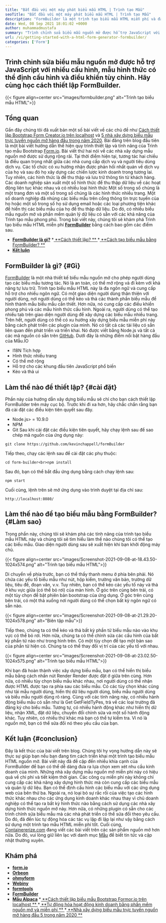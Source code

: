 ```yaml
---
title: "Bắt đầu với một máy phát biểu mẫu HTML | Trình tạo Mẫu" 
seoTitle: "Bắt đầu với một máy phát biểu mẫu HTML | Trình tạo Mẫu" 
description: "FormBuilder là một trình tạo biểu mẫu HTML miễn phí và đa ngôn ngữ với giao diện người dùng kéo và thả. Thực hiện theo hướng dẫn này để tìm hiểu làm thế nào để thiết lập nó trên localhost." 
date: Wed, 08 Sep 2021 18:01:02 +0000
author: muhammadmustafa
summary: "Trình chỉnh sửa biểu mẫu nguồn mở được hỗ trợ JavaScript với nhiều cấu hình, mẫu hình thức có thể định cấu hình và điều khiển tùy chỉnh. Hãy tìm hiểu cách thiết lập FormBuilder." 
url: /vi/getting-started-with-a-html-form-generator-formbuilder/
categories: ['Form']
---
```


## Trình chỉnh sửa biểu mẫu nguồn mở được hỗ trợ JavaScript với nhiều cấu hình, mẫu hình thức có thể định cấu hình và điều khiển tùy chỉnh. Hãy cùng học cách thiết lập FormBuilder.

{{< figure align=center src="images/formbuilder.png" alt="Trình tạo biểu mẫu HTML">}}


## **Tổng quan**
Gần đây chúng tôi đã xuất bản một số bài viết về các chủ đề như [Cách thiết lập Bootstrap Form Creator.io trên localhost][1] và [5 nhà xây dựng biểu mẫu trực tuyến nguồn mở hàng đầu trong năm 2020][2]. Bài đăng trên blog đầu tiên là một bài viết hướng dẫn thể hiện quy trình thiết lập và tính năng của Trình tạo mẫu Bootstrap [Form.io][3]. Bài viết thứ hai nói về các nhà xây dựng mẫu nguồn mở được sử dụng rộng rãi. Tại thời điểm hiện tại, tương tác hai chiều là điều quan trọng nhất giữa các nhà cung cấp dịch vụ và người tiêu dùng dịch vụ. Các tổ chức có xu hướng nhận được phản hồi nhất quán về dịch vụ của họ và sau đó họ xây dựng các chiến lược kinh doanh trong tương lai. Tuy nhiên, các hình thức là để thu thập và lưu trữ thông tin từ khách hàng. Các doanh nghiệp sản xuất một số hình thức để thu thập dữ liệu về các hoạt động liên tục khác nhau và có nhiều loại hình thức Một số trong số chúng là một trang đơn và một số trong số chúng là các hình thức nhiều trang. Một số doanh nghiệp đã nhúng các biểu mẫu trên cổng thông tin trực tuyến của họ hoặc một số trong số họ sử dụng email hoặc các loại phương tiện khác để hiển thị các biểu mẫu của họ để thu thập dữ liệu.
Do đó, có nhiều biểu mẫu nguồn mở và phần mềm quản lý dữ liệu có sẵn với các khả năng của Trình tạo mẫu phong phú. Trong bài viết này, chúng tôi sẽ khám phá Trình tạo biểu mẫu HTML miễn phí  **[FormBuilder][4]**  bằng cách bao gồm các điểm sau.
  * **[FormBuilder là gì?][5]**
  *[ **Cách thiết lập? ** ][6]
  *[ **Cách tạo biểu mẫu bằng FormBuilder? ** ][7]
  * **[Kết luận][8]**

## FormBuilder là gì?   {#Gì}
[FormBuilder][4] là một nhà thiết kế biểu mẫu nguồn mở cho phép người dùng tạo các biểu mẫu tương tác. Nó là an toàn, có thể mở rộng và đi kèm với khả năng tự lưu trữ. Trình tạo biểu mẫu HTML này là đa ngôn ngữ và cung cấp hỗ trợ cho nhiều ngôn ngữ. Có một giao diện người dùng thân thiện với người dùng, nơi người dùng có thể kéo và thả các thành phần biểu mẫu để hình thành mẫu biểu mẫu cần thiết. Hơn nữa, nó cung cấp các điều khiển phong phú và các mẫu hình thức cấu hình. Ngoài ra, người dùng có thể tạo nhiều tab trên giao diện người dùng để xây dựng các biểu mẫu nhiều trang. Trên hết, người dùng có thể có xu hướng xây dựng biểu mẫu miễn phí này bằng cách phát triển các plugin của mình. Nó có tất cả các tài liệu có sẵn liên quan đến phát triển và triển khai. Nó được viết bằng Node.js và tất cả các mã nguồn có sẵn trên [GitHub][9].
Dưới đây là những điểm nổi bật hàng đầu của Mẫu.IO
  * I18N Tích hợp
  * Hình thức nhiều trang
  * Có thể mở rộng
  * Hỗ trợ cho các khung đầu tiên JavaScript phổ biến
  * Kéo và thả ui

## Làm thế nào để thiết lập?   {#cài đặt}
Phần này của hướng dẫn xây dựng biểu mẫu sẽ chỉ cho bạn cách thiết lập FormBuilder trên máy cục bộ.
Trước khi đi xa hơn, hãy chắc chắn rằng bạn đã cài đặt các điều kiện tiên quyết sau đây.
  * Node.js> = 10.9.0
  * NPM
  * Git
Sau khi cài đặt các điều kiện tiên quyết, hãy chạy lệnh sau để sao chép mã nguồn của ứng dụng này:
```
git clone https://github.com/kevinchappell/formBuilder
```
Tiếp theo, chạy các lệnh sau để cài đặt các phụ thuộc:
```
cd form-builder<br>npm install 
```
Sau đó, bạn có thể bắt đầu ứng dụng bằng cách chạy lệnh sau:
```
npm start
```
Cuối cùng, lệnh trên sẽ mở ứng dụng vào trình duyệt tại địa chỉ sau:
```
http://localhost:8080/
```

## Làm thế nào để tạo biểu mẫu bằng FormBuilder?   {#Làm sao}
Trong phần này, chúng tôi sẽ khám phá các tính năng của trình tạo biểu mẫu HTML này và chúng tôi sẽ tìm hiểu làm thế nào chúng tôi có thể tạo các biểu mẫu.
Giao diện người dùng sau sẽ xuất hiện khi bạn khởi động máy chủ.

{{< figure align=center src="images/Screenshot-2021-09-08-at-18.43.50-1024x574.png" alt="Trình tạo biểu mẫu HTML">}}

Di chuyển về phía trước, bạn có thể thấy thanh menu ở phía bên phải. Nó chứa các yếu tố biểu mẫu như nút, hộp kiểm, trường văn bản, trường dữ liệu, tiêu đề, đoạn văn, v.v. Tuy nhiên, bạn có thể kéo các yếu tố này và thả ở khu vực giữa (có thể bỏ rơi) của màn hình. Ở góc trên cùng bên trái, có một tùy chọn để bật phiên bản bootstrap của ứng dụng. Ở góc trên cùng bên trái, có một thả xuống nơi người dùng có thể chọn bất kỳ ngôn ngữ có sẵn nào.

{{< figure align=center src="images/Screenshot-2021-09-08-at-21.29.20-1024x578.png" alt="Biên tập mẫu">}}

Tiếp theo, chúng ta có thể kéo và thả bất kỳ phần tử biểu mẫu nào vào khu vực có thể bỏ rơi. Hơn nữa, chúng ta có thể chỉnh sửa các cấu hình của bất kỳ phần tử nào như trong hình trên. Có một tùy chọn để tạo một bản sao của phần tử hiện có. Chúng ta có thể thay đổi vị trí của các yếu tố với nhau.

{{< figure align=center src="images/Screenshot-2021-09-08-at-23.02.50-1024x575.png" alt="Trình tạo biểu mẫu HTML">}}

Khi bạn đã hoàn thành việc xây dựng biểu mẫu, bạn có thể hiển thị biểu mẫu bằng cách nhấn nút Render Render được đặt ở giữa trên cùng. Hơn nữa, có nhiều tùy chọn biểu mẫu khác nhau, nơi người dùng có thể nhận được HTML được tạo ra phía sau các biểu mẫu. Có các tùy chọn khác cũng như tải mẫu người dùng, hiển thị dữ liệu người dùng, biểu mẫu người dùng và biểu mẫu người dùng rõ ràng. Cùng với các tính năng này, có nhiều hành động biểu mẫu có sẵn như là Get GetFieldTyPes, trả về các loại trường đã đăng ký cho biểu mẫu. Tương tự, có nhiều hành động khác như hiển thị dữ liệu, nhận XML, đặt dữ liệu, chuyển đổi chỉnh sửa và một số hành động khác. Tuy nhiên, có nhiều thứ khác mà bạn có thể tự kiểm tra. Vì nó là nguồn mở, bạn có thể sửa đổi nó theo yêu cầu của bạn.

## Kết luận   {#conclusion}
Đây là kết thúc của bài viết trên blog. Chúng tôi hy vọng hướng dẫn này sẽ thực sự giúp bạn nếu bạn đang tìm cách triển khai một trình tạo biểu mẫu HTML nguồn mở. Bài viết này đã đề cập đến nhiều khía cạnh của FormBuilder để bạn có thể dễ dàng đưa ra lựa chọn xem xét nhu cầu kinh doanh của mình. Những nhà xây dựng mẫu nguồn mở miễn phí này có hiệu quả về chi phí và tiết kiệm thời gian. Các công cụ miễn phí này không chỉ cung cấp các khả năng xây dựng hình thức mà còn cung cấp các biểu mẫu và quản lý dữ liệu. Bạn có thể định cấu hình các biểu mẫu với các ứng dụng web của bên thứ ba. Ngoài ra, nó loại bỏ sự rắc rối của việc tạo các hình thức khác nhau cho các ứng dụng kinh doanh khác nhau thay vì chủ doanh nghiệp có thể tạo ra bất kỳ hình thức nào bằng cách sử dụng các nhà xây dựng hình thức nguồn mở này. Hơn nữa, có những plugin có sẵn cho các trình chỉnh sửa biểu mẫu mà các nhà phát triển có thể sửa đổi theo yêu cầu. Do đó, đã đến lúc tự động hóa các tác vụ lặp đi lặp lại như vậy bằng cách sử dụng một trình tạo mẫu HTML miễn phí tốt.
Cuối cùng, [Containererize.com][10] đang viết các bài viết trên các sản phẩm nguồn mở hơn nữa. Do đó, vui lòng giữ liên lạc với danh mục [Mẫu][11] để biết tin tức và cập nhật thường xuyên.

## Khám phá
  * **[form.io][3]**
  * **[Orbeon][12]**
  * **[ohmyform][13]**
  * **[Webiny][14]**
  * **[formtools][15]**
  * **[FormBuilder][4]**
  * **[Mẫu Alpaca][16]**
  *[ **Cách thiết lập biểu mẫu Bootstrap Formor.io trên localhost ** ][1]
  *[ **Tự động hóa hoạt động kinh doanh bằng phần mềm nguồn mở và miễn phí ** ][17]
  *[ **Nhà xây dựng biểu mẫu trực tuyến nguồn mở hàng đầu 5 trong năm 2020 ** ][2]

  
[1]: https://blog.containerize.com/form/how-to-setup-bootstrap-form-creator-formio-on-localhost/
[2]: https://blog.containerize.com/form/top-5-open-source-online-form-builders-in-year-2020/
[3]: https://products.containerize.com/form/formio/
[4]: https://products.containerize.com/form/formbuilder/
[5]: #what
[6]: #setup
[7]: #how
[8]: #Conclusion
[9]: https://github.com/kevinchappell/formBuilder
[10]: https://www.containerize.com/
[11]: https://products.containerize.com/healthcare-technologies/
[12]: https://products.containerize.com/form/orbeon/
[13]: https://products.containerize.com/form/ohmyform/
[14]: https://products.containerize.com/form/webiny/
[15]: https://products.containerize.com/form/formtools/
[16]: https://products.containerize.com/form/alpaca/
[17]: https://blog.containerize.com/blogging/automate-business-operations-using-open-source-software/

